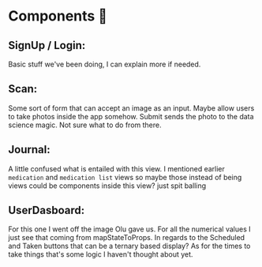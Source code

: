 # Components 💯

## SignUp / Login:

Basic stuff we've been doing, I can explain more if needed.

## Scan:

Some sort of form that can accept an image as an input. Maybe allow users to take photos inside the app somehow. Submit sends the photo to the data science magic. Not sure what to do from there.

## Journal:

A little confused what is entailed with this view. I mentioned earlier `medication` and `medication list` views so maybe those instead of being views could be components inside this view? just spit balling

## UserDasboard:

For this one I went off the image Olu gave us. For all the numerical values I just see that coming from mapStateToProps. In regards to the Scheduled and Taken buttons that can be a ternary based display? As for the times to take things that's some logic I haven't thought about yet.
